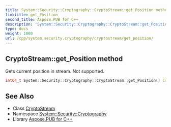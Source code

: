 ```yaml
---
title: System::Security::Cryptography::CryptoStream::get_Position method
linktitle: get_Position
second_title: Aspose.PUB for C++
description: 'System::Security::Cryptography::CryptoStream::get_Position method. Gets current position in stream. Not supported in C++.'
type: docs
weight: 1000
url: /cpp/system.security.cryptography/cryptostream/get_position/
---
```

## CryptoStream::get_Position method


Gets current position in stream. Not supported.

```cpp
int64_t System::Security::Cryptography::CryptoStream::get_Position() const override
```


## See Also

* Class [CryptoStream](../)
* Namespace [System::Security::Cryptography](../../)
* Library [Aspose.PUB for C++](../../../)
